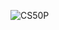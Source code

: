 

![CS50P](https://github.com/DkCodeProjct/cs50-Final-Project/assets/148317495/798991a6-bc70-4d0c-8bbc-0842dd6c0cb3)

